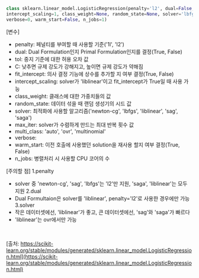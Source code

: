 ``` python
class sklearn.linear_model.LogisticRegression(penalty='l2', dual=False,, tol=0.0001, C=1.0, fit_intercept=True,
intercept_scaling=1, class_weight=None, random_state=None, solver='lbfgs', max_iter=100, multi_class='auto',
verbose=0, warm_start=False, n_jobs=1)
```

[변수]
- penalty: 페널티를 부여할 때 사용할 기준('1l', 'l2')
- dual: Dual Formulation인지 Primal Formulation인지를 결정(True, False)
- tol: 중지 기준에 대한 허용 오차 값
- C: 낮추면 규제 강도가 강해지고, 높이면 규제 강도가 약해짐
- fit_intercept: 의사 결정 기능에 상수를 추가할 지 여부 결정(True, False)
- intercept_scaling: solver가 'liblinear'이고 fit_intercept가 True일 때 사용 가능
- class_weight: 클래스에 대한 가중치들의 값
- random_state: 데이터 섞을 때 랜덤 생성기의 시드 값
- solver: 최적화에 사용할 알고리즘('newton-cg', 'lbfgs', 'liblinear', 'sag', 'saga')
- max_iter: solver가 수렴하게 만드는 최대 반복 횟수 값
- multi_class: 'auto', 'ovr', 'multinomial'
- verbose:
- warm_start: 이전 호출에 사용했던 solution을 재사용 할지 여부 결정(True, False)
- n_jobs: 병렬처리 시 사용할 CPU 코어의 수

[주의할 점]
1.penalty
- solver 중 'newton-cg', 'sag', 'lbfgs'는 'l2'만 지원, 'saga', 'liblinear'는 모두 지원
2.dual
- Dual Formultaion은 solver를 'liblinear', penalty='l2'로 사용한 경우에만 가능
3.solver
- 작은 데이터셋에선, 'liblinear'가 좋고, 큰 데이터셋에선, 'sag'와 'saga'가 빠르다
- 'liblinear'는 ovr에서만 가능
</br>

[출처: https://scikit-learn.org/stable/modules/generated/sklearn.linear_model.LogisticRegression.html](https://scikit-learn.org/stable/modules/generated/sklearn.linear_model.LogisticRegression.html)

